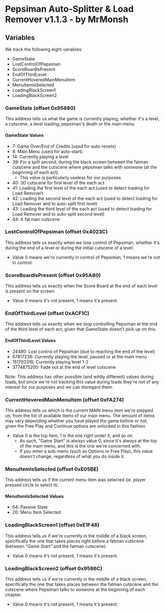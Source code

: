 # Pepsiman Auto-Splitter & Load Remover v1.1.3 - by MrMonsh

## Variables

We track the following eight variables: 
+ GameState
+ LostControlOfPepsiman
+ ScoreBoardIsPresent
+ EndOfThirdLevel
+ CurrentHoveredMainMenuItem
+ MenuItemIsSelected
+ LoadingBlackScreen1
+ LoadingBlackScreen2

### GameState (offset 0x95880)
This address tells us what the game is currently playing, whether it's a level, a cutscene, a level loading, pepsiman's death or the main menu.

#### GameState Values
+ 7: Game Over/End of Credits (used for auto-resets)
+ 8: Main Menu (used for auto-start)
+ 14: Currently playing a level
+ 39: For a split second, during the black screen between the fatman cutscene and the cutscene where pepsiman talks with someone (at the beginning of each act).
  + This value is particularly useless for our purposes.
+ 40: 3D cutscene for first level of the each act
+ 41: Loading the first level of the each act (used to detect loading for Load Remover)
+ 42: Loading the second level of the each act (used to detect loading for Load Remover and to auto-split first level)
+ 43: Loading the third level of the each act (used to detect loading for Load Remover and to auto-split second level)
+ 44: A fat man cutscene

### LostControlOfPepsiman (offset 0x4023C)
This address tells us exactly when we lose control of Pepsiman, whether it's during the end of a level or during the initial cutscene of a level.
+ Value 0 means we're currently in control of Pepsiman, 1 means we're not in control.

### ScoreBoardIsPresent (offset 0x95A80)
This address tells us exactly when the Score Board at the end of each level is present on the screen.
+ Value 0 means it's not present, 1 means it's present.

### EndOfThirdLevel (offset 0xACF1C)
This address tells us exactly when we stop controlling Pepsiman at the end of the third level of each act, given that GameState doesn't pick up on this.

#### EndOfThirdLevel Values
+ 24480: Lost control of Pepsiman (due to reaching the end of the level)
+ 67817236: Currently playing the level, paused or at the main menu
+ 151703316: Currently playing level 1-2
+ 3774875200: Fade out at the end of level cutscene

Note: This address has other possible (and wildly different) values during loads, but since we're not tracking this value during loads they're not of any interest for our purposes and we can disregard them.

### CurrentHoveredMainMenuItem (offset 0xFA274)
This address tells us which is the current MAIN menu item we're stepped on, from the list of available items of our main menu.
The amount of items may vary depending whether you have played the game before or not, given the Free Play and Continue options are unlocked in this fashion. 
+ Value 0 is the top item, 1 is the one right under it, and so on.
  + As such, "Game Start" is always value 0, since it's always at the top of the main menu, and this is the one we're concerned with.
  + If you enter a sub-menu (such as Options or Free Play), this value doesn't change, regardless of what you do inside it.

### MenuItemIsSelected (offset 0xE05BE)
This address tells us if the current menu item was selected (ie. player pressed circle to select it).

#### MenuItemIsSelected Values
+ 64: Passive State
+ 20: Menu Item Selected

### LoadingBlackScreen1 (offset 0xE1F48)
This address tells us if we're currently in the middle of a black screen, specifically the one that takes places right before a fatman cutscene (between "Game Start" and the fatman cutscene).
+ Value 0 means it's not present, 1 means it's present.

### LoadingBlackScreen2 (offset 0x9586C)
This address tells us if we're currently in the middle of a black screen, specifically the one that takes places between the fatman cutscene and the cutscene where Pepsiman talks to someone at the beginning of each chapter.
+ Value 0 means it's not present, 1 means it's present.
